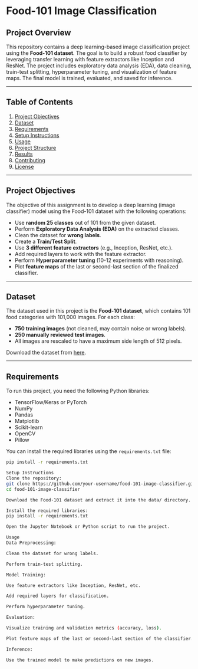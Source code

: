 # Food-101 Image Classification

## Project Overview
This repository contains a deep learning-based image classification project using the **Food-101 dataset**. The goal is to build a robust food classifier by leveraging transfer learning with feature extractors like Inception and ResNet. The project includes exploratory data analysis (EDA), data cleaning, train-test splitting, hyperparameter tuning, and visualization of feature maps. The final model is trained, evaluated, and saved for inference.

---

## Table of Contents
1. [Project Objectives](#project-objectives)
2. [Dataset](#dataset)
3. [Requirements](#requirements)
4. [Setup Instructions](#setup-instructions)
5. [Usage](#usage)
6. [Project Structure](#project-structure)
7. [Results](#results)
8. [Contributing](#contributing)
9. [License](#license)

---

## Project Objectives
The objective of this assignment is to develop a deep learning (image classifier) model using the Food-101 dataset with the following operations:
- Use **random 25 classes** out of 101 from the given dataset.
- Perform **Exploratory Data Analysis (EDA)** on the extracted classes.
- Clean the dataset for **wrong labels**.
- Create a **Train/Test Split**.
- Use **3 different feature extractors** (e.g., Inception, ResNet, etc.).
- Add required layers to work with the feature extractor.
- Perform **Hyperparameter tuning** (10-12 experiments with reasoning).
- Plot **feature maps** of the last or second-last section of the finalized classifier.

---

## Dataset
The dataset used in this project is the **Food-101 dataset**, which contains 101 food categories with 101,000 images. For each class:
- **750 training images** (not cleaned, may contain noise or wrong labels).
- **250 manually reviewed test images**.
- All images are rescaled to have a maximum side length of 512 pixels.

Download the dataset from [here](https://www.kaggle.com/datasets/dansbecker/food-101).

---

## Requirements
To run this project, you need the following Python libraries:
- TensorFlow/Keras or PyTorch
- NumPy
- Pandas
- Matplotlib
- Scikit-learn
- OpenCV
- Pillow

You can install the required libraries using the `requirements.txt` file:

```bash
pip install -r requirements.txt

Setup Instructions
Clone the repository:
git clone https://github.com/your-username/food-101-image-classifier.git
cd food-101-image-classifier

Download the Food-101 dataset and extract it into the data/ directory.

Install the required libraries:
pip install -r requirements.txt

Open the Jupyter Notebook or Python script to run the project.

Usage
Data Preprocessing:

Clean the dataset for wrong labels.

Perform train-test splitting.

Model Training:

Use feature extractors like Inception, ResNet, etc.

Add required layers for classification.

Perform hyperparameter tuning.

Evaluation:

Visualize training and validation metrics (accuracy, loss).

Plot feature maps of the last or second-last section of the classifier.

Inference:

Use the trained model to make predictions on new images.

